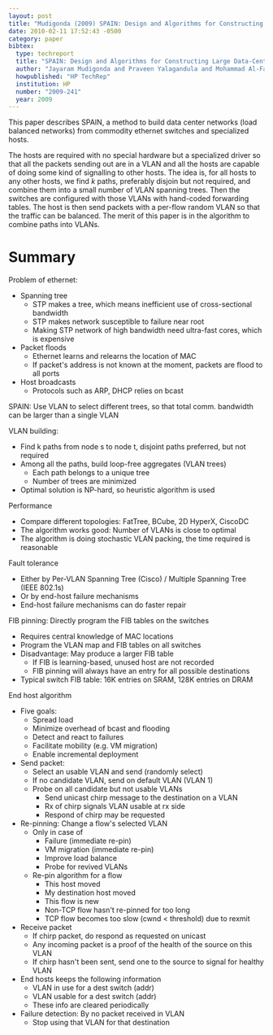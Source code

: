 ```yaml
---
layout: post
title: "Mudigonda (2009) SPAIN: Design and Algorithms for Constructing Large Data-Center Ethernets from Commodity Switches (HP TechRep)"
date: 2010-02-11 17:52:43 -0500
category: paper
bibtex:
  type: techreport
  title: "SPAIN: Design and Algorithms for Constructing Large Data-Center Ethernets from Commodity Switches"
  author: "Jayaram Mudigonda and Praveen Yalagandula and Mohammad Al-Fares and Jeffrey C. Mogul"
  howpublished: "HP TechRep"
  institution: HP
  number: "2009-241"
  year: 2009
---
```


This paper describes SPAIN, a method to build data center networks (load balanced networks) from commodity ethernet switches and specialized hosts.

The hosts are required with no special hardware but a specialized driver so that all the packets sending out are in a VLAN and all the hosts are capable of doing some kind of signalling to other hosts. The idea is, for all hosts to any other hosts, we find $k$ paths, preferably disjoin but not required, and combine them into a small number of VLAN spanning trees. Then the switches are configured with those VLANs with hand-coded forwarding tables. The host is then send packets with a per-flow random VLAN so that the traffic can be balanced. The merit of this paper is in the algorithm to combine paths into VLANs.

# Summary

Problem of ethernet:

  - Spanning tree
     - STP makes a tree, which means inefficient use of cross-sectional bandwidth
     - STP makes network susceptible to failure near root
     - Making STP network of high bandwidth need ultra-fast cores, which is expensive
  - Packet floods	
     - Ethernet learns and relearns the location of MAC
     - If packet's address is not known at the moment, packets are flood to all ports
  - Host broadcasts
     - Protocols such as ARP, DHCP relies on bcast

SPAIN: Use VLAN to select different trees, so that total comm. bandwidth can be larger than a single VLAN

VLAN building:

  - Find k paths from node s to node t, disjoint paths preferred, but not required
  - Among all the paths, build loop-free aggregates (VLAN trees)
     - Each path belongs to a unique tree
     - Number of trees are minimized
  - Optimal solution is NP-hard, so heuristic algorithm is used

Performance

  - Compare different topologies: FatTree, BCube, 2D HyperX, CiscoDC
  - The algorithm works good: Number of VLANs is close to optimal
  - The algorithm is doing stochastic VLAN packing, the time required is reasonable

Fault tolerance

  - Either by Per-VLAN Spanning Tree (Cisco) / Multiple Spanning Tree (IEEE 802.1s)
  - Or by end-host failure mechanisms
  - End-host failure mechanisms can do faster repair

FIB pinning: Directly program the FIB tables on the switches

  - Requires central knowledge of MAC locations
  - Program the VLAN map and FIB tables on all switches
  - Disadvantage: May produce a larger FIB table
     - If FIB is learning-based, unused host are not recorded
     - FIB pinning will always have an entry for all possible destinations
  - Typical switch FIB table: 16K entries on SRAM, 128K entries on DRAM

End host algorithm

  - Five goals:
     - Spread load
     - Minimize overhead of bcast and flooding
     - Detect and react to failures
     - Facilitate mobility (e.g. VM migration)
     - Enable incremental deployment
  - Send packet:
     - Select an usable VLAN and send (randomly select)
     - If no candidate VLAN, send on default VLAN (VLAN 1)
     - Probe on all candidate but not usable VLANs
        - Send unicast chirp message to the destination on a VLAN
        - Rx of chirp signals VLAN usable at rx side
        - Respond of chirp may be requested
  - Re-pinning: Change a flow's selected VLAN
     - Only in case of
        - Failure (immediate re-pin)
        - VM migration (immediate re-pin)
        - Improve load balance
        - Probe for revived VLANs
     - Re-pin algorithm for a flow
        - This host moved
        - My destination host moved
        - This flow is new
        - Non-TCP flow hasn't re-pinned for too long
        - TCP flow becomes too slow (cwnd < threshold) due to rexmit
  - Receive packet
     - If chirp packet, do respond as requested on unicast
     - Any incoming packet is a proof of the health of the source on this VLAN
     - If chirp hasn't been sent, send one to the source to signal for healthy VLAN
  - End hosts keeps the following information
     - VLAN in use for a dest switch (addr)
     - VLAN usable for a dest switch (addr)
     - These info are cleared periodically
  - Failure detection: By no packet received in VLAN
     - Stop using that VLAN for that destination
